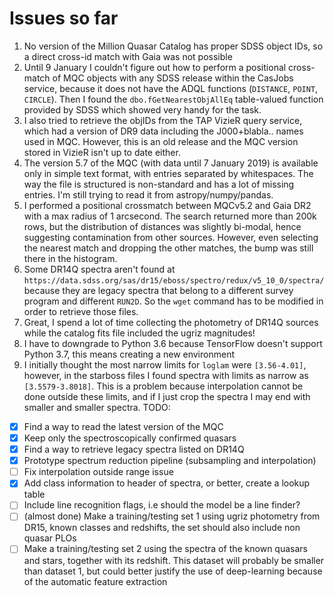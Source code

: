 # Issues so far
1. No version of the Million Quasar Catalog has proper SDSS object IDs, so a direct cross-id match with Gaia was not possible
2. Until 9 January I couldn't figure out how to perform a positional cross-match of MQC objects with any SDSS release within the CasJobs service, because it does not have the ADQL functions (```DISTANCE```, ```POINT```, ```CIRCLE```). Then I found the ```dbo.fGetNearestObjAllEq``` table-valued function provided by SDSS which showed very handy for the task.
3. I also tried to retrieve the objIDs from the TAP VizieR query service, which had a version of DR9 data including the J000+blabla.. names used in MQC. However, this is an old release  and the MQC version stored in VizieR isn't up to date either.
4. The version 5.7 of the MQC (with data until 7 January 2019) is available only in simple text format, with entries separated by whitespaces. The way the file is structured is non-standard and has a lot of missing entries. I'm still trying to read it from astropy/numpy/pandas.
5. I performed a positional crossmatch between MQCv5.2 and Gaia DR2 with a max radius of 1 arcsecond. The search returned more than 200k rows, but the distribution of distances was slightly bi-modal, hence suggesting contamination from other sources. However, even selecting the nearest match and dropping the other matches, the bump was still there in the histogram.
6. Some DR14Q spectra aren't found at ```https://data.sdss.org/sas/dr15/eboss/spectro/redux/v5_10_0/spectra/``` because they are legacy spectra that belong to a different survey program and different ```RUN2D```. So the ```wget``` command has to be modified in order to retrieve those files.
7. Great, I spend a lot of time collecting the photometry of DR14Q sources while the catalog fits file included the ugriz magnitudes!
8. I have to downgrade to Python 3.6 because TensorFlow doesn't support Python 3.7, this means creating a new environment
9. I initially thought the most narrow limits for ``loglam`` were ``[3.56-4.01]``, however, in the starboss files I found spectra with limits as narrow as ``[3.5579-3.8018]``. This is a problem because interpolation cannot be done outside these limits, and if I just crop the spectra I may end with smaller and smaller spectra. 
TODO:
- [x] Find a way to read the latest version of the MQC
- [X] Keep only the spectroscopically confirmed quasars
- [X] Find a way to retrieve legacy spectra listed on DR14Q
- [X] Prototype spectrum reduction pipeline (subsampling and interpolation)
- [ ] Fix interpolation outside range issue
- [X] Add class information to header of spectra, or better, create a lookup table
- [ ] Include line recognition flags, i.e should the model be a line finder?
- [ ] (almost done) Make a training/testing set 1 using ugriz photometry from DR15, known classes and redshifts, the set should also include non quasar PLOs
- [ ] Make a training/testing  set 2 using the spectra of the known quasars and stars, together with its redshift. This dataset will probably be smaller than dataset 1, but could better justify the use of deep-learning because of the automatic feature extraction